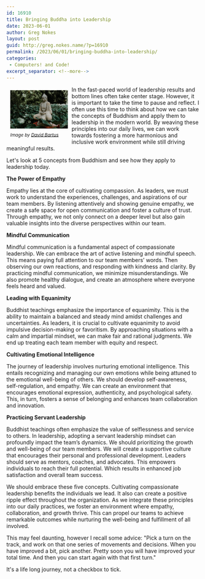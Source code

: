 ```yaml
---
id: 16910
title: Bringing Buddha into Leadership
date: 2023-06-01
author: Greg Nokes
layout: post
guid: http://greg.nokes.name/?p=16910
permalink: /2023/06/01/bringing-buddha-into-leadership/
categories:
 - Computers! and Code!
excerpt_separator: <!--more-->
---
```

<div style="float: left; padding: 10px 10px 10px 10px;"><img src="/binaries/2023/05/buddha-by-david-bartus-2873473.jpg" width="150" alt="Buddha in a Garden"><br />
<sub><i>Image by <a href="https://www.pexels.com/@david-bartus-43782/">David Bartus</a></i></sub></div>

In the fast-paced world of leadership results and bottom lines often take center stage. However, it is important to take the time to pause and reflect. I often use this time to think about how we can take the concepts of Buddhism and apply them to leadership in the modern world. By weaving these principles into our daily lives, we can work towards fostering a more harmonious and inclusive work environment while still driving meaningful results.

Let's look at 5 concepts from Buddhism and see how they apply to leadership today.

<!--more-->

**The Power of Empathy**

Empathy lies at the core of cultivating compassion. As leaders, we must work to understand the experiences, challenges, and aspirations of our team members. By listening attentively and showing genuine empathy, we create a safe space for open communication and foster a culture of trust. Through empathy, we not only connect on a deeper level but also gain valuable insights into the diverse perspectives within our team.

**Mindful Communication**

Mindful communication is a fundamental aspect of compassionate leadership. We can embrace the art of active listening and mindful speech. This means paying full attention to our team members’ words. Then observing our own reactions, and responding with kindness and clarity. By practicing mindful communication, we minimize misunderstandings. We also promote healthy dialogue, and create an atmosphere where everyone feels heard and valued.

**Leading with Equanimity** 

Buddhist teachings emphasize the importance of equanimity. This is the ability to maintain a balanced and steady mind amidst challenges and uncertainties. As leaders, it is crucial to cultivate equanimity to avoid impulsive decision-making or favoritism. By approaching situations with a calm and impartial mindset, we can make fair and rational judgments. We end up treating each team member with equity and respect.

**Cultivating Emotional Intelligence**

The journey of leadership involves nurturing emotional intelligence. This entails recognizing and managing our own emotions while being attuned to the emotional well-being of others. We should develop self-awareness, self-regulation, and empathy. We can create an environment that encourages emotional expression, authenticity, and psychological safety. This, in turn, fosters a sense of belonging and enhances team collaboration and innovation.

**Practicing Servant Leadership**

Buddhist teachings often emphasize the value of selflessness and service to others. In leadership, adopting a servant leadership mindset can profoundly impact the team’s dynamics. We should prioritizing the growth and well-being of our team members. We will create a supportive culture that encourages their personal and professional development.  Leaders should serve as mentors, coaches, and advocates. This empowers individuals to reach their full potential. Which results in enhanced job satisfaction and overall team success.

We should embrace these five concepts. Cultivating compassionate leadership benefits the individuals we lead. It also can create a positive ripple effect throughout the organization. As we integrate these principles into our daily practices, we foster an environment where empathy, collaboration, and growth thrive. This can propel our teams to achieve remarkable outcomes while nurturing the well-being and fulfillment of all involved.

This may feel daunting, however I recall some advice: "Pick a turn on the track, and work on that one series of movements and decisions. When you have improved a bit, pick another. Pretty soon you will have improved your total time. And then you can start again with that first turn." 

It's a life long journey, not a checkbox to tick.